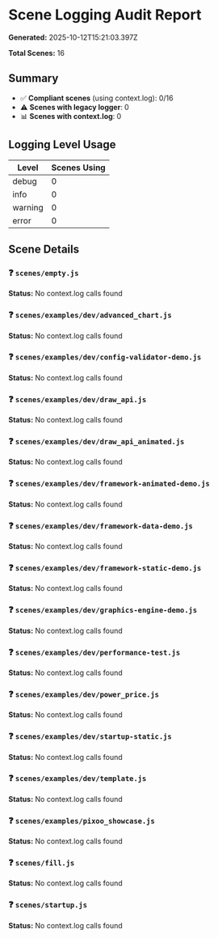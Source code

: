 # Scene Logging Audit Report

**Generated:** 2025-10-12T15:21:03.397Z

**Total Scenes:** 16

## Summary

- ✅ **Compliant scenes** (using context.log): 0/16
- ⚠️ **Scenes with legacy logger**: 0
- 📊 **Scenes with context.log**: 0

## Logging Level Usage

| Level   | Scenes Using |
| ------- | ------------ |
| debug   | 0            |
| info    | 0            |
| warning | 0            |
| error   | 0            |

## Scene Details

### ❓ `scenes/empty.js`

**Status:** No context.log calls found

### ❓ `scenes/examples/dev/advanced_chart.js`

**Status:** No context.log calls found

### ❓ `scenes/examples/dev/config-validator-demo.js`

**Status:** No context.log calls found

### ❓ `scenes/examples/dev/draw_api.js`

**Status:** No context.log calls found

### ❓ `scenes/examples/dev/draw_api_animated.js`

**Status:** No context.log calls found

### ❓ `scenes/examples/dev/framework-animated-demo.js`

**Status:** No context.log calls found

### ❓ `scenes/examples/dev/framework-data-demo.js`

**Status:** No context.log calls found

### ❓ `scenes/examples/dev/framework-static-demo.js`

**Status:** No context.log calls found

### ❓ `scenes/examples/dev/graphics-engine-demo.js`

**Status:** No context.log calls found

### ❓ `scenes/examples/dev/performance-test.js`

**Status:** No context.log calls found

### ❓ `scenes/examples/dev/power_price.js`

**Status:** No context.log calls found

### ❓ `scenes/examples/dev/startup-static.js`

**Status:** No context.log calls found

### ❓ `scenes/examples/dev/template.js`

**Status:** No context.log calls found

### ❓ `scenes/examples/pixoo_showcase.js`

**Status:** No context.log calls found

### ❓ `scenes/fill.js`

**Status:** No context.log calls found

### ❓ `scenes/startup.js`

**Status:** No context.log calls found
